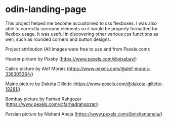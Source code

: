 # odin-landing-page

This project helped me become accustomed to css flexboxes. I was also able to correctly surround elements so it would be properly formatted for flexbox usage. It was useful in discovering other various css functions as well, such as rounded corners and button designs.

Project attribution (All images were free to use and from Pexels.com):


Header picture by Pixaby (https://www.pexels.com/@pixabay/)

Calico picture by Alef Morais (https://www.pexels.com/@alef-morais-336305364/)

Maine picture by Dakota Gillette (https://www.pexels.com/@dakota-gillette-18281/)

Bombay picture by Farhad Rahgozar (https://www.pexels.com/@farhadrahgozar/)

Persian picture by Nishant Aneja (https://www.pexels.com/@nishantaneja/)